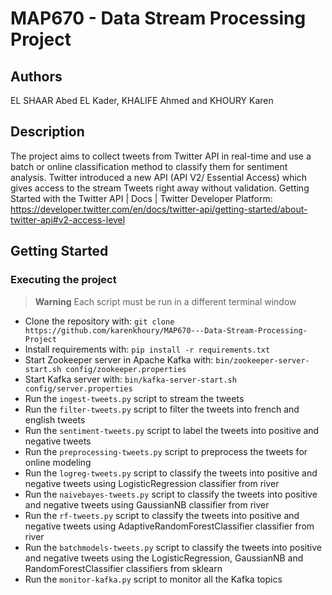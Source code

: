 # MAP670 - Data Stream Processing Project 

## Authors

EL SHAAR Abed EL Kader, KHALIFE Ahmed and KHOURY Karen

## Description

The project aims to collect tweets from Twitter API  in real-time and use a batch or online classification method to classify them for sentiment analysis.
Twitter introduced a new API (API V2/ Essential Access) which gives access to the stream Tweets right away without validation. Getting Started with the Twitter API | Docs | Twitter Developer Platform: https://developer.twitter.com/en/docs/twitter-api/getting-started/about-twitter-api#v2-access-level

## Getting Started


### Executing the project
> **Warning**
> Each script must be run in a different terminal window

- Clone the repository with:
 ```git clone https://github.com/karenkhoury/MAP670---Data-Stream-Processing-Project```
- Install requirements with: `pip install -r requirements.txt`
- Start Zookeeper server in Apache Kafka with: `bin/zookeeper-server-start.sh config/zookeeper.properties`
- Start Kafka server with: `bin/kafka-server-start.sh config/server.properties`
- Run the `ingest-tweets.py` script to stream the tweets
- Run the `filter-tweets.py` script to filter the tweets into french and english tweets
- Run the `sentiment-tweets.py` script to label the tweets into positive and negative tweets
- Run the `preprocessing-tweets.py` script to preprocess the tweets for online modeling
- Run the `logreg-tweets.py` script to classify the tweets into positive and negative tweets using LogisticRegression classifier from river 
- Run the `naivebayes-tweets.py` script to classify the tweets into positive and negative tweets using GaussianNB classifier from river  
- Run the `rf-tweets.py` script to classify the tweets into positive and negative tweets using AdaptiveRandomForestClassifier classifier from river
- Run the `batchmodels-tweets.py` script to classify the tweets into positive and negative tweets using the LogisticRegression, GaussianNB and RandomForestClassifier classifiers from sklearn
- Run the `monitor-kafka.py` script to monitor all the Kafka topics
